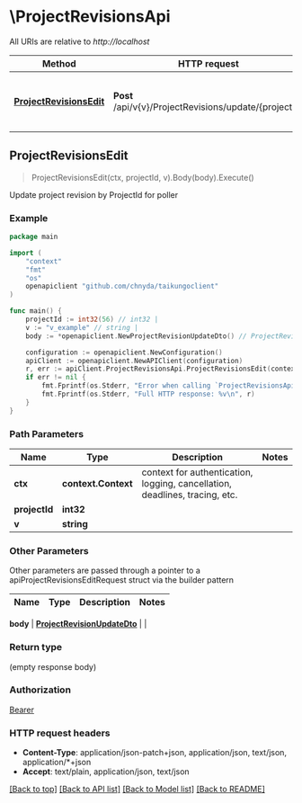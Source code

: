# \ProjectRevisionsApi

All URIs are relative to *http://localhost*

Method | HTTP request | Description
------------- | ------------- | -------------
[**ProjectRevisionsEdit**](ProjectRevisionsApi.md#ProjectRevisionsEdit) | **Post** /api/v{v}/ProjectRevisions/update/{projectId} | Update project revision by ProjectId for poller



## ProjectRevisionsEdit

> ProjectRevisionsEdit(ctx, projectId, v).Body(body).Execute()

Update project revision by ProjectId for poller

### Example

```go
package main

import (
    "context"
    "fmt"
    "os"
    openapiclient "github.com/chnyda/taikungoclient"
)

func main() {
    projectId := int32(56) // int32 | 
    v := "v_example" // string | 
    body := *openapiclient.NewProjectRevisionUpdateDto() // ProjectRevisionUpdateDto |  (optional)

    configuration := openapiclient.NewConfiguration()
    apiClient := openapiclient.NewAPIClient(configuration)
    r, err := apiClient.ProjectRevisionsApi.ProjectRevisionsEdit(context.Background(), projectId, v).Body(body).Execute()
    if err != nil {
        fmt.Fprintf(os.Stderr, "Error when calling `ProjectRevisionsApi.ProjectRevisionsEdit``: %v\n", err)
        fmt.Fprintf(os.Stderr, "Full HTTP response: %v\n", r)
    }
}
```

### Path Parameters


Name | Type | Description  | Notes
------------- | ------------- | ------------- | -------------
**ctx** | **context.Context** | context for authentication, logging, cancellation, deadlines, tracing, etc.
**projectId** | **int32** |  | 
**v** | **string** |  | 

### Other Parameters

Other parameters are passed through a pointer to a apiProjectRevisionsEditRequest struct via the builder pattern


Name | Type | Description  | Notes
------------- | ------------- | ------------- | -------------


 **body** | [**ProjectRevisionUpdateDto**](ProjectRevisionUpdateDto.md) |  | 

### Return type

 (empty response body)

### Authorization

[Bearer](../README.md#Bearer)

### HTTP request headers

- **Content-Type**: application/json-patch+json, application/json, text/json, application/*+json
- **Accept**: text/plain, application/json, text/json

[[Back to top]](#) [[Back to API list]](../README.md#documentation-for-api-endpoints)
[[Back to Model list]](../README.md#documentation-for-models)
[[Back to README]](../README.md)

